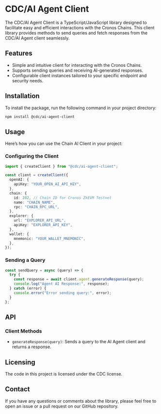# CDC/AI Agent Client

The CDC/AI Agent Client is a TypeScript/JavaScript library designed to facilitate easy and efficient interactions with the Cronos Chains. This client library provides methods to send queries and fetch responses from the CDC/AI Agent client seamlessly.

## Features

- Simple and intuitive client for interacting with the Cronos Chains.
- Supports sending queries and receiving AI-generated responses.
- Configurable client instances tailored to your specific endpoint and security needs.

## Installation

To install the package, run the following command in your project directory:

```bash
npm install @cdc/ai-agent-client
```

## Usage

Here’s how you can use the Chain AI Client in your project:

### Configuring the Client

```ts
import { createClient } from "@cdc/ai-agent-client";

const client = createClient({
  openAI: {
    apiKey: "YOUR_OPEN_AI_API_KEY",
  },
  chain: {
    id: 282, // Chain ID for Cronos ZkEVM Testnet
    name: "CHAIN_NAME",
    rpc: "CHAIN_RPC_URL",
  },
  explorer: {
    url: "EXPLORER_API_URL",
    apiKey: "EXPLORER_API_KEY",
  },
  wallet: {
    mnemonic: "YOUR_WALLET_MNEMONIC",
  },
});
```

### Sending a Query

```ts
const sendQuery = async (query) => {
  try {
    const response = await client.agent.generateResponse(query);
    console.log("Agent AI Response:", response);
  } catch (error) {
    console.error("Error sending query:", error);
  }
};
```

## API

### Client Methods

- `generateResponse(query)`: Sends a query to the AI Agent client and returns a response.

## Licensing

The code in this project is licensed under the CDC license.

## Contact

If you have any questions or comments about the library, please feel free to open an issue or a pull request on our GitHub repository.
